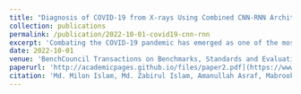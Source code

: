 ```yaml
---
title: "Diagnosis of COVID-19 from X-rays Using Combined CNN-RNN Architecture with Transfer Learning"
collection: publications
permalink: /publication/2022-10-01-covid19-cnn-rnn
excerpt: 'Combating the COVID-19 pandemic has emerged as one of the most promising issues in global healthcare. Accurate and fast diagnosis of COVID-19 cases is required for the right medical treatment to control this pandemic. Chest radiography imaging techniques are more effective than the reverse-transcription polymerase chain reaction (RT-PCR) method in detecting coronavirus. Due to the limited availability of medical images, transfer learning is better suited to classify patterns in medical images. This paper presents a combined architecture of convolutional neural network (CNN) and recurrent neural network (RNN) to diagnose COVID-19 patients from chest X-rays. The deep transfer techniques used in this experiment are VGG19, DenseNet121, InceptionV3, and Inception-ResNetV2, where CNN is used to extract complex features from samples and classify them using RNN. In our experiments, the VGG19-RNN architecture outperformed all other networks in terms of accuracy. Finally, decision-making regions of images were visualized using gradient-weighted class activation mapping (Grad-CAM). The system achieved promising results compared to other existing systems and might be validated in the future when more samples would be available. The experiment demonstrated a good alternative method to diagnose COVID-19 for medical staff. All the data used during the study are openly available from the Mendeley data repository at https://data.mendeley.com/datasets/mxc6vb7svm. For further research, we have made the source code publicly available at https://github.com/Asraf047/COVID19-CNN-RNN.'
date: 2022-10-01
venue: 'BenchCouncil Transactions on Benchmarks, Standards and Evaluations'
paperurl: 'http://academicpages.github.io/files/paper2.pdf](https://www.sciencedirect.com/science/article/pii/S2772485923000054'
citation: 'Md. Milon Islam, Md. Zabirul Islam, Amanullah Asraf, Mabrook S. Al-Rakhami, Ali Hassan Sodhro, Weiping Ding. (2022). &quot;Diagnosis of COVID-19 from X-rays Using Combined CNN-RNN Architecture with Transfer Learning.&quot; <i>BenchCouncil Transactions on Benchmarks, Standards and Evaluations</i>, Volume 2, Issue 4, 100088.'
---
```


